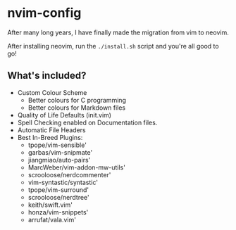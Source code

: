 # nvim-config
After many long years, I have finally made the migration from vim to neovim.

After installing neovim, run the `./install.sh` script and you're all good to
go!

## What's included?
+ Custom Colour Scheme
  - Better colours for C programming
  - Better colours for Markdown files
+ Quality of Life Defaults (init.vim)
+ Spell Checking enabled on Documentation files.
+ Automatic File Headers 
+ Best In-Breed Plugins:
  - tpope/vim-sensible'
  - garbas/vim-snipmate'
  - jiangmiao/auto-pairs'
  - MarcWeber/vim-addon-mw-utils'
  - scrooloose/nerdcommenter'
  - vim-syntastic/syntastic'
  - tpope/vim-surround'
  - scrooloose/nerdtree'
  - keith/swift.vim'
  - honza/vim-snippets'
  - arrufat/vala.vim'
